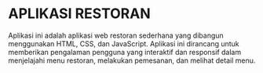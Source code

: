 # APLIKASI RESTORAN
Aplikasi ini adalah aplikasi web restoran sederhana yang dibangun menggunakan HTML, CSS, dan JavaScript. Aplikasi ini dirancang untuk memberikan pengalaman pengguna yang interaktif dan responsif dalam menjelajahi menu restoran, melakukan pemesanan, dan melihat detail menu.
